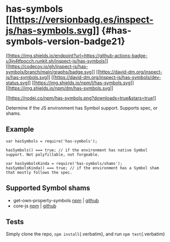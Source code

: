# has-symbols [\[\[<https://versionbadg.es/inspect-js/has-symbols.svg>](https://npmjs.org/package/has-symbols)\]\] {#has-symbols-version-badge21}

[\[\[<https://img.shields.io/endpoint?url=https://github-actions-badge-u3jn4tfpocch.runkit.sh/inspect-js/has-symbols>](https://github.com/inspect-js/has-symbols/actions)\]\]
[\[\[<https://codecov.io/gh/inspect-js/has-symbols/branch/main/graphs/badge.svg>](https://app.codecov.io/gh/inspect-js/has-symbols/)\]\]
[\[\[<https://david-dm.org/inspect-js/has-symbols.svg>](https://david-dm.org/inspect-js/has-symbols)\]\]
[\[\[<https://david-dm.org/inspect-js/has-symbols/dev-status.svg>](https://david-dm.org/inspect-js/has-symbols#info=devDependencies)\]\]
[\[\[<https://img.shields.io/npm/l/has-symbols.svg>](LICENSE)\]\]
[\[\[<https://img.shields.io/npm/dm/has-symbols.svg>](https://npm-stat.com/charts.html?package=has-symbols)\]\]

[\[\[<https://nodei.co/npm/has-symbols.png?downloads=true&stars=true>](https://npmjs.org/package/has-symbols)\]\]

Determine if the JS environment has Symbol support. Supports spec, or
shams.

## Example

``` {.javascript org-language="js"}
var hasSymbols = require('has-symbols');

hasSymbols() === true; // if the environment has native Symbol support. Not polyfillable, not forgeable.

var hasSymbolsKinda = require('has-symbols/shams');
hasSymbolsKinda() === true; // if the environment has a Symbol sham that mostly follows the spec.
```

## Supported Symbol shams

- get-own-property-symbols
  [npm](https://www.npmjs.com/package/get-own-property-symbols) \|
  [github](https://github.com/WebReflection/get-own-property-symbols)
- core-js [npm](https://www.npmjs.com/package/core-js) \|
  [github](https://github.com/zloirock/core-js)

## Tests

Simply clone the repo, `npm install`{.verbatim}, and run
`npm test`{.verbatim}

